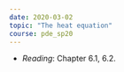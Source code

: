 ```yaml
---
date: 2020-03-02
topic: "The heat equation"
course: pde_sp20
---
```


- *Reading*: Chapter 6.1, 6.2.

